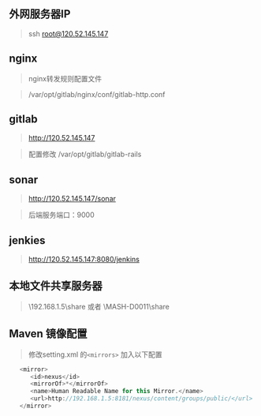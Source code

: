 
外网服务器IP
--------------------------
>ssh root@120.52.145.147

nginx
--------------------------
>nginx转发规则配置文件

>/var/opt/gitlab/nginx/conf/gitlab-http.conf

gitlab
--------------------------
>http://120.52.145.147

>配置修改 /var/opt/gitlab/gitlab-rails

sonar
--------------------------
>http://120.52.145.147/sonar

>后端服务端口：9000

jenkies
--------------------------
>http://120.52.145.147:8080/jenkins

本地文件共享服务器 
--------------------------
> \\192.168.1.5\share
>或者
> \\MASH-D0011\share

Maven 镜像配置
--------------------------
>修改setting.xml 的`<mirrors>` 加入以下配置
```javascript
   <mirror>
      <id>nexus</id>
      <mirrorOf>*</mirrorOf>
      <name>Human Readable Name for this Mirror.</name>
      <url>http://192.168.1.5:8181/nexus/content/groups/public/</url>
   </mirror>
```